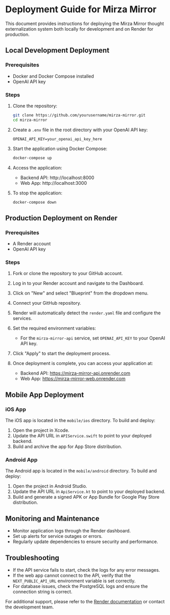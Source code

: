# Deployment Guide for Mirza Mirror

This document provides instructions for deploying the Mirza Mirror thought externalization system both locally for development and on Render for production.

## Local Development Deployment

### Prerequisites
- Docker and Docker Compose installed
- OpenAI API key

### Steps

1. Clone the repository:
   ```bash
   git clone https://github.com/yourusername/mirza-mirror.git
   cd mirza-mirror
   ```

2. Create a `.env` file in the root directory with your OpenAI API key:
   ```
   OPENAI_API_KEY=your_openai_api_key_here
   ```

3. Start the application using Docker Compose:
   ```bash
   docker-compose up
   ```

4. Access the application:
   - Backend API: http://localhost:8000
   - Web App: http://localhost:3000

5. To stop the application:
   ```bash
   docker-compose down
   ```

## Production Deployment on Render

### Prerequisites
- A Render account
- OpenAI API key

### Steps

1. Fork or clone the repository to your GitHub account.

2. Log in to your Render account and navigate to the Dashboard.

3. Click on "New" and select "Blueprint" from the dropdown menu.

4. Connect your GitHub repository.

5. Render will automatically detect the `render.yaml` file and configure the services.

6. Set the required environment variables:
   - For the `mirza-mirror-api` service, set `OPENAI_API_KEY` to your OpenAI API key.

7. Click "Apply" to start the deployment process.

8. Once deployment is complete, you can access your application at:
   - Backend API: https://mirza-mirror-api.onrender.com
   - Web App: https://mirza-mirror-web.onrender.com

## Mobile App Deployment

### iOS App
The iOS app is located in the `mobile/ios` directory. To build and deploy:

1. Open the project in Xcode.
2. Update the API URL in `APIService.swift` to point to your deployed backend.
3. Build and archive the app for App Store distribution.

### Android App
The Android app is located in the `mobile/android` directory. To build and deploy:

1. Open the project in Android Studio.
2. Update the API URL in `ApiService.kt` to point to your deployed backend.
3. Build and generate a signed APK or App Bundle for Google Play Store distribution.

## Monitoring and Maintenance

- Monitor application logs through the Render dashboard.
- Set up alerts for service outages or errors.
- Regularly update dependencies to ensure security and performance.

## Troubleshooting

- If the API service fails to start, check the logs for any error messages.
- If the web app cannot connect to the API, verify that the `NEXT_PUBLIC_API_URL` environment variable is set correctly.
- For database issues, check the PostgreSQL logs and ensure the connection string is correct.

For additional support, please refer to the [Render documentation](https://render.com/docs) or contact the development team.
